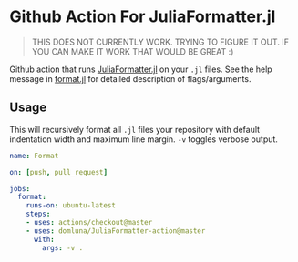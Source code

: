 # Github Action For JuliaFormatter.jl

> THIS DOES NOT CURRENTLY WORK. TRYING TO FIGURE IT OUT. IF YOU CAN MAKE IT WORK THAT WOULD BE GREAT :)

Github action that runs [JuliaFormatter.jl](https://github.com/domluna/JuliaFormatter.jl) on your `.jl` files.  See the help message in [format.jl](./format.jl) for detailed description of flags/arguments.

## Usage

This will recursively format all `.jl` files your repository with default indentation width and maximum line margin.  `-v` toggles verbose output.


```yaml
name: Format

on: [push, pull_request]

jobs:
  format:
    runs-on: ubuntu-latest
    steps:
    - uses: actions/checkout@master
    - uses: domluna/JuliaFormatter-action@master
      with:
        args: -v .
```

